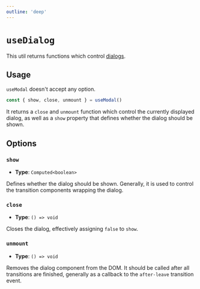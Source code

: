 ```yaml
---
outline: 'deep'
---
```


# `useDialog`

This util returns functions which control [dialogs](../../guide/dialogs.md).

## Usage

`useModal` doesn't accept any option. 

```ts
const { show, close, unmount } = useModal()
```

It returns a `close` and `unmount` function which control the currently displayed dialog, as well as a `show` property that defines whether the dialog should be shown.


## Options

### `show`

- **Type**: `Computed<boolean>`

Defines whether the dialog should be shown. Generally, it is used to control the transition components wrapping the dialog.

### `close`

- **Type**: `() => void`

Closes the dialog, effectively assigning `false` to `show`.

### `unmount`

- **Type**: `() => void`

Removes the dialog component from the DOM. It should be called after all transitions are finished, generally as a callback to the `after-leave` transition event.

